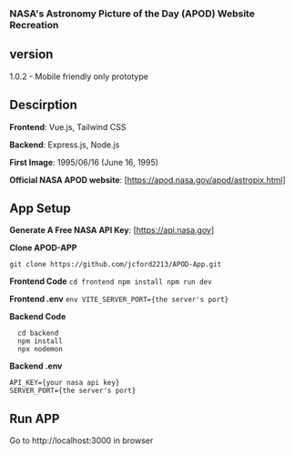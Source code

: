 ### **NASA's Astronomy Picture of the Day (APOD) Website Recreation**

## **version**
  1.0.2 - Mobile friendly only prototype

## **Descirption**
  **Frontend**: Vue.js, Tailwind CSS

  **Backend**:  Express.js, Node.js

  **First Image**: 1995/06/16 (June 16, 1995)

  **Official NASA APOD website**: [https://apod.nasa.gov/apod/astropix.html]
  
## **App Setup**
  **Generate A Free NASA API Key**: [https://api.nasa.gov]

  **Clone APOD-APP**
  ```
  git clone https://github.com/jcford2213/APOD-App.git
  ```

  **Frontend Code**
    ```
    cd frontend
    npm install
    npm run dev
    ```

   **Frontend .env**
    ```env
    VITE_SERVER_PORT={the server's port}
    ```

  **Backend Code**
  ```
    cd backend
    npm install
    npx nodemon
  ```

  **Backend .env**
  ```env
  API_KEY={your nasa api key}
  SERVER_PORT={the server's port}
  ```

 ## **Run APP**
  Go to http://localhost:3000 in browser

    